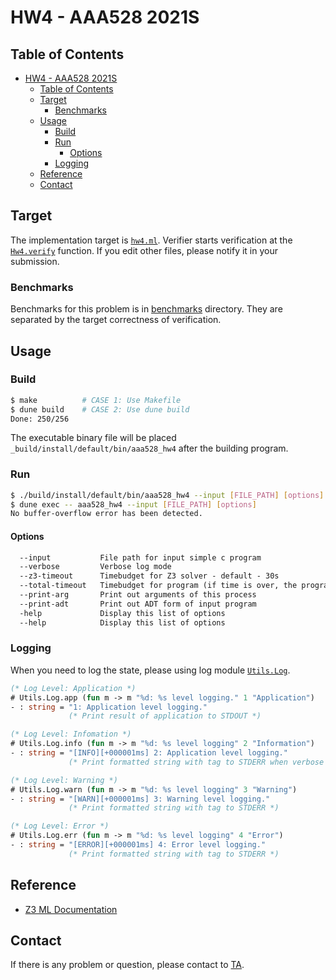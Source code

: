 # HW4 - AAA528 2021S

## Table of Contents

- [HW4 - AAA528 2021S](#hw4---aaa528-2021s)
  - [Table of Contents](#table-of-contents)
  - [Target](#target)
    - [Benchmarks](#benchmarks)
  - [Usage](#usage)
    - [Build](#build)
    - [Run](#run)
      - [Options](#options)
    - [Logging](#logging)
  - [Reference](#reference)
  - [Contact](#contact)

## Target

The implementation target is [`hw4.ml`](./src/hw4/hw4.ml).
Verifier starts verification at the [`Hw4.verify`](https://github.com/kupl/AAA528/blob/main/hw4/src/hw4/hw4.ml#L13) function.
If you edit other files, please notify it in your submission.

### Benchmarks

Benchmarks for this problem is in [benchmarks](./benchmarks) directory.
They are separated by the target correctness of verification.

## Usage

### Build

```bash
$ make          # CASE 1: Use Makefile
$ dune build    # CASE 2: Use dune build
Done: 250/256
```

The executable binary file will be placed `_build/install/default/bin/aaa528_hw4` after the building program.

### Run

```bash
$ ./build/install/default/bin/aaa528_hw4 --input [FILE_PATH] [options]  # CASE 1: Execute binary file
$ dune exec -- aaa528_hw4 --input [FILE_PATH] [options]                 # CASE 2: Use dune execution
No buffer-overflow error has been detected.
```

#### Options

```txt
  --input           File path for input simple c program
  --verbose         Verbose log mode
  --z3-timeout      Timebudget for Z3 solver - default - 30s
  --total-timeout   Timebudget for program (if time is over, the program will be halt) - default: 180s
  --print-arg       Print out arguments of this process
  --print-adt       Print out ADT form of input program
  -help             Display this list of options
  --help            Display this list of options
```

### Logging

When you need to log the state, please using log module [`Utils.Log`](./utils/log.ml).

``` ocaml
(* Log Level: Application *)
# Utils.Log.app (fun m -> m "%d: %s level logging." 1 "Application")
- : string = "1: Application level logging." 
             (* Print result of application to STDOUT *)

(* Log Level: Infomation *)
# Utils.Log.info (fun m -> m "%d: %s level logging" 2 "Information")
- : string = "[INFO][+000001ms] 2: Application level logging."
             (* Print formatted string with tag to STDERR when verbose mode *)

(* Log Level: Warning *)
# Utils.Log.warn (fun m -> m "%d: %s level logging" 3 "Warning")
- : string = "[WARN][+000001ms] 3: Warning level logging."
             (* Print formatted string with tag to STDERR *)

(* Log Level: Error *)
# Utils.Log.err (fun m -> m "%d: %s level logging" 4 "Error")
- : string = "[ERROR][+000001ms] 4: Error level logging."
             (* Print formatted string with tag to STDERR *)
```

## Reference

- [Z3 ML Documentation](https://z3prover.github.io/api/html/ml/Z3.html)

## Contact

If there is any problem or question, please contact to [TA](mailto:jormal@korea.edu).
